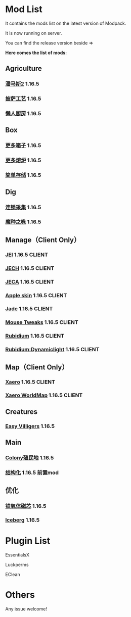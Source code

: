 # Mod List
It contains the mods list on the latest version of Modpack. 

It is now running on server.

You can find the release version beside =>

**Here comes the list of mods:**
## Agriculture
### [潘马斯2](https://www.mcmod.cn/class/2372.html) 1.16.5

### [披萨工艺](https://www.mcmod.cn/class/1839.html) 1.16.5

### [懒人厨房](https://www.mcmod.cn/class/468.html) 1.16.5

## Box
### [更多箱子](https://www.mcmod.cn/class/20.html) 1.16.5

### [更多熔炉](https://www.mcmod.cn/class/957.html) 1.16.5

### [简单存储](https://www.mcmod.cn/class/1714.html) 1.16.5

## Dig
### [连锁采集](https://www.mcmod.cn/class/5616.html) 1.16.5

### [魔种之咏](https://www.mcmod.cn/class/1006.html) 1.16.5 

## Manage（Client Only）
### [JEI](https://www.mcmod.cn/class/459.html) 1.16.5 CLIENT

### [JECH](https://www.mcmod.cn/class/840.html) 1.16.5 CLIENT

### [JECA](https://www.mcmod.cn/class/3643.html) 1.16.5 CLIENT

### [Apple skin](https://www.mcmod.cn/class/744.html) 1.16.5 CLIENT

### [Jade](https://www.mcmod.cn/class/3482.html) 1.16.5 CLIENT

### [Mouse Tweaks](https://www.mcmod.cn/class/1162.html) 1.16.5 CLIENT

### [Rubidium](https://www.mcmod.cn/class/5608.html) 1.16.5 CLIENT

### [Rubidium:Dynamiclight](https://www.mcmod.cn/class/5608.html) 1.16.5 CLIENT

## Map（Client Only）
### [Xaero](https://www.mcmod.cn/class/1483.html) 1.16.5 CLIENT

### [Xaero WorldMap](https://www.mcmod.cn/class/1675.html) 1.16.5 CLIENT

## Creatures
### [Easy Villigers](https://www.mcmod.cn/class/3884.html) 1.16.5

## Main
### [Colony殖民地](https://www.mcmod.cn/class/682.html) 1.16.5

### [结构化]() 1.16.5 前置mod

## 优化
### [铁氧体磁芯](https://www.mcmod.cn/class/3888.html) 1.16.5

### [Iceberg](https://www.mcmod.cn/class/5074.html) 1.16.5

# Plugin List
EssentialsX

Luckperms

EClean

# Others
Any issue welcome!